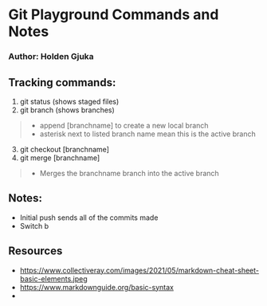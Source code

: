 # Git Playground Commands and Notes

### Author: Holden Gjuka

## Tracking commands:

1. git status (shows staged files)
2. git branch (shows branches)
> - append \[branchname] to create a new local branch 
> - asterisk next to listed branch name mean this is the active branch
3. git checkout \[branchname]
4. git merge \[branchname]
> - Merges the branchname branch into the active branch


## Notes:
- Initial push sends all of the commits made
- Switch b

## Resources
- https://www.collectiveray.com/images/2021/05/markdown-cheat-sheet-basic-elements.jpeg
- https://www.markdownguide.org/basic-syntax
- 